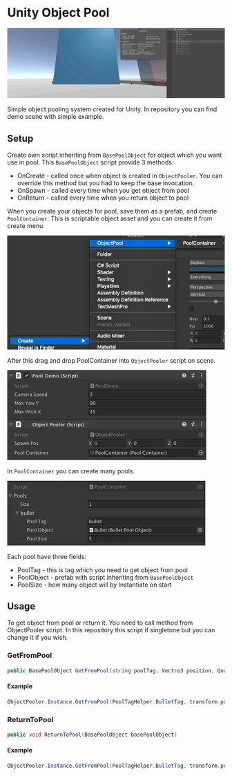 # Unity Object Pool

!["Demo"](Readme/PoolDemoLow.gif)

Simple object pooling system created for Unity. In repository you can find demo scene with simple example.

## Setup

Create own script inheriting from `BasePoolObject` for object which you want use in pool. 
This `BasePoolObject` script provide 3 methods:
- OnCreate - called once when object is created in `ObjectPooler`. You can override this method but you had to keep the base invocation.
- OnSpawn - called every time when you get object from pool
- OnReturn - called every time when you return object to pool

When you create your objects for pool, save them as a prefab, and create `PoolContainer`. This is scriptable object asset and you can create it from create menu.

!["Demo"](Readme/CreatePC.png)

After this drag and drop PoolContainer into `ObjectPooler` script on scene.

!["Demo"](Readme/ObjectPooler.png)

In `PoolContainer` you can create many pools.

!["Demo"](Readme/PContainer.png)

Each pool have three fields:
- PoolTag - this is tag which you need to get object from pool
- PoolObject - prefab with script inheriting from `BasePoolObject`
- PoolSize - how many object will by Instantiate on start

## Usage

To get object from pool or return it. You need to call method from ObjectPooler script. In this repository this script if singletone but you can change it if you wish.

### GetFromPool


```cs
public BasePoolObject GetFromPool(string poolTag, Vectro3 position, Quaternion rotation, Transform parent);
```

#### Example

```cs
ObjectPooler.Instance.GetFromPool(PoolTagHelper.BulletTag, transform.position, transform.rotation, null);
```

### ReturnToPool

```cs
public void ReturnToPool(BasePoolObject basePoolObject)
```

#### Example

```cs
ObjectPooler.Instance.GetFromPool(PoolTagHelper.BulletTag, transform.position, transform.rotation, null);
```